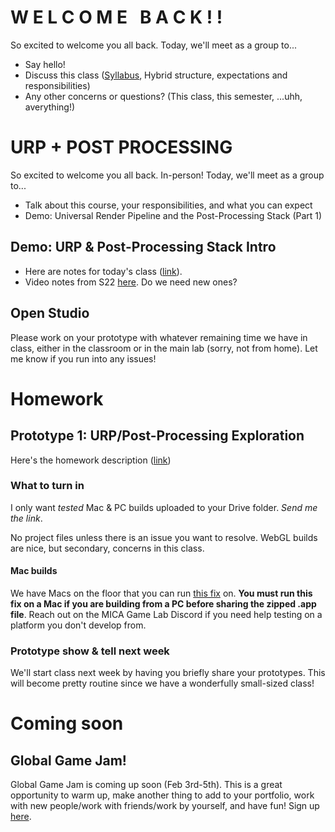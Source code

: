 # W E L C O M E &nbsp; B A C K ! !
So excited to welcome you all back. Today, we'll meet as a group to...
- Say hello!
- Discuss this class ([Syllabus](https://docs.google.com/document/d/1b4BHQRMDW5Vewgt7--ZLn1q1Emw6g5aWPbBmMEI1JzY/edit?usp=sharing), Hybrid structure, expectations and responsibilities)
- Any other concerns or questions? (This class, this semester, ...uhh, averything!)

# URP + POST PROCESSING
So excited to welcome you all back. In-person! Today, we'll meet as a group to...
- Talk about this course, your responsibilities, and what you can expect
- Demo: Universal Render Pipeline and the Post-Processing Stack (Part 1)

## Demo: URP & Post-Processing Stack Intro
- Here are notes for today's class ([link](https://docs.google.com/document/d/1UDqfsg5TJKeJyTYImABq_avxl4dfzP7jxke6d8BDPcU/edit?usp=sharing)). 
- Video notes from S22 [here](https://youtube.com/playlist?list=PL42xm44H83rK_OUlOTopt_oYKbOKSyKkY). Do we need new ones?

## Open Studio
Please work on your prototype with whatever remaining time we have in class, either in the classroom or in the main lab (sorry, not from home). Let me know if you run into any issues!


# Homework

## Prototype 1: URP/Post-Processing Exploration 
Here's the homework description ([link](https://docs.google.com/document/d/1CO2JRE5S-QBC0AHQsttwA9RklMKdsFHKqg8hfofnzek/edit?usp=sharing))

### What to turn in
I only want *tested* Mac & PC builds uploaded to your Drive folder. _Send me the link_. 

No project files unless there is an issue you want to resolve. WebGL builds are nice, but secondary, concerns in this class. 

#### Mac builds
We have Macs on the floor that you can run [this fix](https://youtu.be/gHZnBzAtBhU) on. **You must run this fix on a Mac if you are building from a PC before sharing the zipped .app file**. Reach out on the MICA Game Lab Discord if you need help testing on a platform you don't develop from.

### Prototype show & tell next week
We'll start class next week by having you briefly share your prototypes. This will become pretty routine since we have a wonderfully small-sized class! 

# Coming soon

## Global Game Jam!
Global Game Jam is coming up soon (Feb 3rd-5th). This is a great opportunity to warm up, make another thing to add to your portfolio, work with new people/work with friends/work by yourself, and have fun! Sign up [here](https://globalgamejam.org/2023/jam-sites/mica-game-lab).

